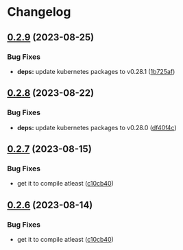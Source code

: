 # Changelog

## [0.2.9](https://github.com/Jmainguy/k8sCapcity/compare/v0.2.8...v0.2.9) (2023-08-25)


### Bug Fixes

* **deps:** update kubernetes packages to v0.28.1 ([1b725af](https://github.com/Jmainguy/k8sCapcity/commit/1b725af6e71eb83029ab208471bae2382231bf57))

## [0.2.8](https://github.com/Jmainguy/k8sCapcity/compare/v0.2.7...v0.2.8) (2023-08-22)


### Bug Fixes

* **deps:** update kubernetes packages to v0.28.0 ([df40f4c](https://github.com/Jmainguy/k8sCapcity/commit/df40f4c73adb7d4c04dec710492068c4a3c87dd7))

## [0.2.7](https://github.com/Jmainguy/k8sCapcity/compare/v0.2.6...v0.2.7) (2023-08-15)


### Bug Fixes

* get it to compile atleast ([c10cb40](https://github.com/Jmainguy/k8sCapcity/commit/c10cb407024a6eca29500bd5d7c495cc7efdbf04))

## [0.2.6](https://github.com/Jmainguy/k8sCapcity/compare/v0.2.5...v0.2.6) (2023-08-14)


### Bug Fixes

* get it to compile atleast ([c10cb40](https://github.com/Jmainguy/k8sCapcity/commit/c10cb407024a6eca29500bd5d7c495cc7efdbf04))

